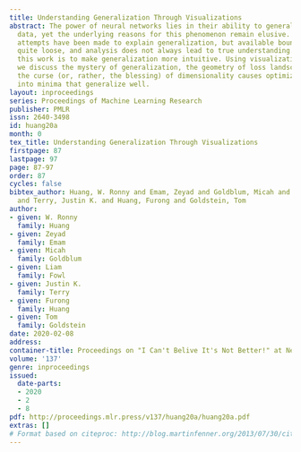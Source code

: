 ```yaml
---
title: Understanding Generalization Through Visualizations
abstract: The power of neural networks lies in their ability to generalize to unseen
  data, yet the underlying reasons for this phenomenon remain elusive. Numerous rigorous
  attempts have been made to explain generalization, but available bounds are still
  quite loose, and analysis does not always lead to true understanding. The goal of
  this work is to make generalization more intuitive. Using visualization methods,
  we discuss the mystery of generalization, the geometry of loss landscapes, and how
  the curse (or, rather, the blessing) of dimensionality causes optimizers to settle
  into minima that generalize well.
layout: inproceedings
series: Proceedings of Machine Learning Research
publisher: PMLR
issn: 2640-3498
id: huang20a
month: 0
tex_title: Understanding Generalization Through Visualizations
firstpage: 87
lastpage: 97
page: 87-97
order: 87
cycles: false
bibtex_author: Huang, W. Ronny and Emam, Zeyad and Goldblum, Micah and Fowl, Liam
  and Terry, Justin K. and Huang, Furong and Goldstein, Tom
author:
- given: W. Ronny
  family: Huang
- given: Zeyad
  family: Emam
- given: Micah
  family: Goldblum
- given: Liam
  family: Fowl
- given: Justin K.
  family: Terry
- given: Furong
  family: Huang
- given: Tom
  family: Goldstein
date: 2020-02-08
address: 
container-title: Proceedings on "I Can't Belive It's Not Better!" at NeurIPS Workshops
volume: '137'
genre: inproceedings
issued:
  date-parts:
  - 2020
  - 2
  - 8
pdf: http://proceedings.mlr.press/v137/huang20a/huang20a.pdf
extras: []
# Format based on citeproc: http://blog.martinfenner.org/2013/07/30/citeproc-yaml-for-bibliographies/
---
```

